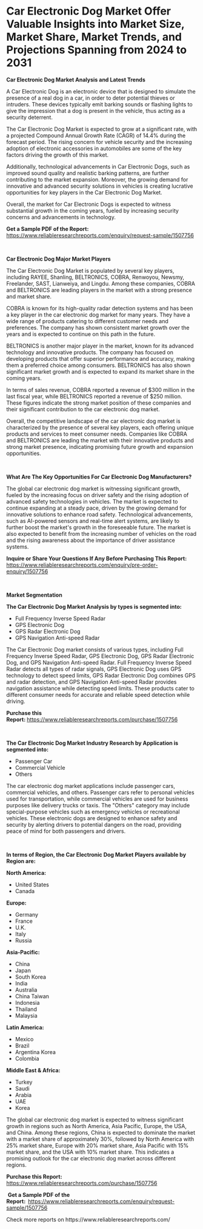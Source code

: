 <p><h1>Car Electronic Dog Market Offer Valuable Insights into Market Size, Market Share, Market Trends, and Projections Spanning from 2024 to 2031</h1></p><p><strong>Car Electronic Dog Market Analysis and Latest Trends</strong></p>
<p><p>A Car Electronic Dog is an electronic device that is designed to simulate the presence of a real dog in a car, in order to deter potential thieves or intruders. These devices typically emit barking sounds or flashing lights to give the impression that a dog is present in the vehicle, thus acting as a security deterrent.</p><p>The Car Electronic Dog Market is expected to grow at a significant rate, with a projected Compound Annual Growth Rate (CAGR) of 14.4% during the forecast period. The rising concern for vehicle security and the increasing adoption of electronic accessories in automobiles are some of the key factors driving the growth of this market.</p><p>Additionally, technological advancements in Car Electronic Dogs, such as improved sound quality and realistic barking patterns, are further contributing to the market expansion. Moreover, the growing demand for innovative and advanced security solutions in vehicles is creating lucrative opportunities for key players in the Car Electronic Dog Market.</p><p>Overall, the market for Car Electronic Dogs is expected to witness substantial growth in the coming years, fueled by increasing security concerns and advancements in technology.</p></p>
<p><strong>Get a Sample PDF of the Report:&nbsp;</strong> <a href="https://www.reliableresearchreports.com/enquiry/request-sample/1507756">https://www.reliableresearchreports.com/enquiry/request-sample/1507756</a></p>
<p>&nbsp;</p>
<p><strong>Car Electronic Dog Major Market Players</strong></p>
<p><p>The Car Electronic Dog Market is populated by several key players, including RAYEE, Shanling, BELTRONICS, COBRA, Renwoyou, Newsmy, Freelander, SAST, Lianweiya, and Lingdu. Among these companies, COBRA and BELTRONICS are leading players in the market with a strong presence and market share.</p><p>COBRA is known for its high-quality radar detection systems and has been a key player in the car electronic dog market for many years. They have a wide range of products catering to different customer needs and preferences. The company has shown consistent market growth over the years and is expected to continue on this path in the future.</p><p>BELTRONICS is another major player in the market, known for its advanced technology and innovative products. The company has focused on developing products that offer superior performance and accuracy, making them a preferred choice among consumers. BELTRONICS has also shown significant market growth and is expected to expand its market share in the coming years.</p><p>In terms of sales revenue, COBRA reported a revenue of $300 million in the last fiscal year, while BELTRONICS reported a revenue of $250 million. These figures indicate the strong market position of these companies and their significant contribution to the car electronic dog market.</p><p>Overall, the competitive landscape of the car electronic dog market is characterized by the presence of several key players, each offering unique products and services to meet consumer needs. Companies like COBRA and BELTRONICS are leading the market with their innovative products and strong market presence, indicating promising future growth and expansion opportunities.</p></p>
<p>&nbsp;</p>
<p><strong>What Are The Key Opportunities For Car Electronic Dog Manufacturers?</strong></p>
<p><p>The global car electronic dog market is witnessing significant growth, fueled by the increasing focus on driver safety and the rising adoption of advanced safety technologies in vehicles. The market is expected to continue expanding at a steady pace, driven by the growing demand for innovative solutions to enhance road safety. Technological advancements, such as AI-powered sensors and real-time alert systems, are likely to further boost the market's growth in the foreseeable future. The market is also expected to benefit from the increasing number of vehicles on the road and the rising awareness about the importance of driver assistance systems.</p></p>
<p><strong>Inquire or Share Your Questions If Any Before Purchasing This Report:</strong> <a href="https://www.reliableresearchreports.com/enquiry/pre-order-enquiry/1507756">https://www.reliableresearchreports.com/enquiry/pre-order-enquiry/1507756</a></p>
<p>&nbsp;</p>
<p><strong>Market Segmentation</strong></p>
<p><strong>The Car Electronic Dog Market Analysis by types is segmented into:</strong></p>
<p><ul><li>Full Frequency Inverse Speed Radar</li><li>GPS Electronic Dog</li><li>GPS Radar Electronic Dog</li><li>GPS Navigation Anti-speed Radar</li></ul></p>
<p><p>The Car Electronic Dog market consists of various types, including Full Frequency Inverse Speed Radar, GPS Electronic Dog, GPS Radar Electronic Dog, and GPS Navigation Anti-speed Radar. Full Frequency Inverse Speed Radar detects all types of radar signals, GPS Electronic Dog uses GPS technology to detect speed limits, GPS Radar Electronic Dog combines GPS and radar detection, and GPS Navigation Anti-speed Radar provides navigation assistance while detecting speed limits. These products cater to different consumer needs for accurate and reliable speed detection while driving.</p></p>
<p><strong>Purchase this Report:&nbsp;</strong><a href="https://www.reliableresearchreports.com/purchase/1507756">https://www.reliableresearchreports.com/purchase/1507756</a></p>
<p>&nbsp;</p>
<p><strong>The Car Electronic Dog Market Industry Research by Application is segmented into:</strong></p>
<p><ul><li>Passenger Car</li><li>Commercial Vehicle</li><li>Others</li></ul></p>
<p><p>The car electronic dog market applications include passenger cars, commercial vehicles, and others. Passenger cars refer to personal vehicles used for transportation, while commercial vehicles are used for business purposes like delivery trucks or taxis. The "Others" category may include special-purpose vehicles such as emergency vehicles or recreational vehicles. These electronic dogs are designed to enhance safety and security by alerting drivers to potential dangers on the road, providing peace of mind for both passengers and drivers.</p></p>
<p>&nbsp;</p>
<p><strong>In terms of Region, the Car Electronic Dog Market Players available by Region are:</strong></p>
<p>
    <p> <strong> North America: </strong>
        <ul>
            <li>United States</li>
            <li>Canada</li>
        </ul>
        </p> 
    <p> <strong> Europe: </strong>
        <ul>
            <li>Germany</li>
            <li>France</li>
            <li>U.K.</li>
            <li>Italy</li>
            <li>Russia</li>
        </ul>
        </p> 
    <p> <strong> Asia-Pacific: </strong>
        <ul>
            <li>China</li>
            <li>Japan</li>
            <li>South Korea</li>
            <li>India</li>
            <li>Australia</li>
            <li>China Taiwan</li>
            <li>Indonesia</li>
            <li>Thailand</li>
            <li>Malaysia</li>
        </ul>
        </p> 
    <p> <strong> Latin America: </strong>
        <ul>
            <li>Mexico</li>
            <li>Brazil</li>
            <li>Argentina Korea</li>
            <li>Colombia</li>
        </ul>
        </p> 
    <p> <strong> Middle East & Africa: </strong>
        <ul>
            <li>Turkey</li>
            <li>Saudi</li>
            <li>Arabia</li>
            <li>UAE</li>
            <li>Korea</li>
        </ul>
    </p>
    </p>
<p><p>The global car electronic dog market is expected to witness significant growth in regions such as North America, Asia Pacific, Europe, the USA, and China. Among these regions, China is expected to dominate the market with a market share of approximately 30%, followed by North America with 25% market share, Europe with 20% market share, Asia Pacific with 15% market share, and the USA with 10% market share. This indicates a promising outlook for the car electronic dog market across different regions.</p></p>
<p><strong>Purchase this Report: </strong><a href="https://www.reliableresearchreports.com/purchase/1507756">https://www.reliableresearchreports.com/purchase/1507756</a></p>
<p>&nbsp;<strong>Get a Sample PDF of the Report:&nbsp;&nbsp;</strong><a href="https://www.reliableresearchreports.com/enquiry/request-sample/1507756">https://www.reliableresearchreports.com/enquiry/request-sample/1507756</a></p>
<p><strong></strong></p>
<p>Check more reports on https://www.reliableresearchreports.com/</p>
